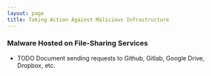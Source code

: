 ```yaml
---
layout: page
title: Taking Action Against Malicious Infrastructure
---
```

### Malware Hosted on File-Sharing Services
 - TODO Document sending requests to Github, Gitlab, Google Drive, Dropbox, etc.

